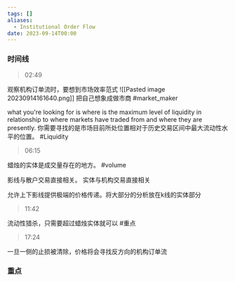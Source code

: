 ```yaml
---
tags: []
aliases:
  - Institutional Order Flow
date: 2023-09-14T00:00
---
```


### 时间线

> 02:49

观察机构订单流时，要想到市场效率范式
![[Pasted image 20230914161640.png]]
把自己想象成做市商 #market_maker 

what you're looking for is where is the maximum level of liquidity in relationship to where markets have traded from and where they are presently.
你需要寻找的是市场目前所处位置相对于历史交易区间中最大流动性水平的位置。 #Liquidity 

> 06:15

蜡烛的实体是成交量存在的地方。 #volume

影线与散户交易直接相关。
实体与机构交易直接相关

允许上下影线提供极端的价格传递。将大部分的分析放在k线的实体部分

> 11:42

流动性猎杀，只需要超过蜡烛实体就可以 #重点 

> 17:24

一旦一侧的止损被清除，价格将会寻找反方向的机构订单流


### 重点
